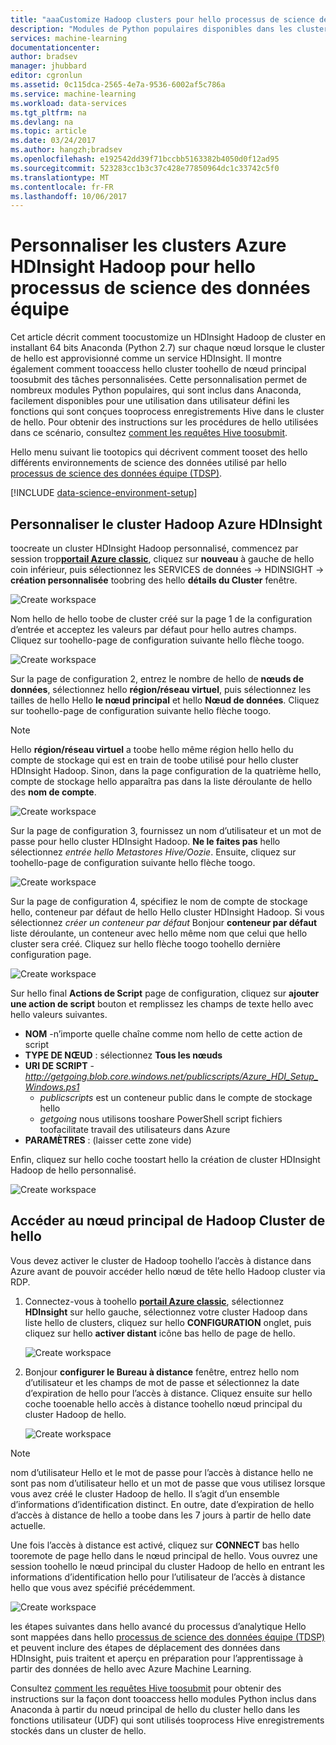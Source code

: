 ```yaml
---
title: "aaaCustomize Hadoop clusters pour hello processus de science des données équipe | Documents Microsoft"
description: "Modules de Python populaires disponibles dans les clusters Hadoop Azure HDInsight personnalisés."
services: machine-learning
documentationcenter: 
author: bradsev
manager: jhubbard
editor: cgronlun
ms.assetid: 0c115dca-2565-4e7a-9536-6002af5c786a
ms.service: machine-learning
ms.workload: data-services
ms.tgt_pltfrm: na
ms.devlang: na
ms.topic: article
ms.date: 03/24/2017
ms.author: hangzh;bradsev
ms.openlocfilehash: e192542dd39f71bccbb5163382b4050d0f12ad95
ms.sourcegitcommit: 523283cc1b3c37c428e77850964dc1c33742c5f0
ms.translationtype: MT
ms.contentlocale: fr-FR
ms.lasthandoff: 10/06/2017
---
```

# <a name="customize-azure-hdinsight-hadoop-clusters-for-hello-team-data-science-process"></a>Personnaliser les clusters Azure HDInsight Hadoop pour hello processus de science des données équipe
Cet article décrit comment toocustomize un HDInsight Hadoop de cluster en installant 64 bits Anaconda (Python 2.7) sur chaque nœud lorsque le cluster de hello est approvisionné comme un service HDInsight. Il montre également comment tooaccess hello cluster toohello de nœud principal toosubmit des tâches personnalisées. Cette personnalisation permet de nombreux modules Python populaires, qui sont inclus dans Anaconda, facilement disponibles pour une utilisation dans utilisateur défini les fonctions qui sont conçues tooprocess enregistrements Hive dans le cluster de hello. Pour obtenir des instructions sur les procédures de hello utilisées dans ce scénario, consultez [comment les requêtes Hive toosubmit](machine-learning-data-science-move-hive-tables.md#submit).

Hello menu suivant lie tootopics qui décrivent comment tooset des hello différents environnements de science des données utilisé par hello [processus de science des données équipe (TDSP)](data-science-process-overview.md).

[!INCLUDE [data-science-environment-setup](../../includes/cap-setup-environments.md)]

## <a name="customize"></a>Personnaliser le cluster Hadoop Azure HDInsight
toocreate un cluster HDInsight Hadoop personnalisé, commencez par session trop[**portail Azure classic**](https://manage.windowsazure.com/), cliquez sur **nouveau** à gauche de hello coin inférieur, puis sélectionnez les SERVICES de données -> HDINSIGHT -> **création personnalisée** toobring des hello **détails du Cluster** fenêtre. 

![Create workspace](./media/machine-learning-data-science-customize-hadoop-cluster/customize-cluster-img1.png)

Nom hello de hello toobe de cluster créé sur la page 1 de la configuration d’entrée et acceptez les valeurs par défaut pour hello autres champs. Cliquez sur toohello-page de configuration suivante hello flèche toogo. 

![Create workspace](./media/machine-learning-data-science-customize-hadoop-cluster/customize-cluster-img1.png)

Sur la page de configuration 2, entrez le nombre de hello de **nœuds de données**, sélectionnez hello **région/réseau virtuel**, puis sélectionnez les tailles de hello Hello **le nœud principal** et hello **Nœud de données**. Cliquez sur toohello-page de configuration suivante hello flèche toogo.

> [!NOTE]
> Hello **région/réseau virtuel** a toobe hello même région hello hello du compte de stockage qui est en train de toobe utilisé pour hello cluster HDInsight Hadoop. Sinon, dans la page configuration de la quatrième hello, compte de stockage hello apparaîtra pas dans la liste déroulante de hello des **nom de compte**.
> 
> 

![Create workspace](./media/machine-learning-data-science-customize-hadoop-cluster/customize-cluster-img3.png)

Sur la page de configuration 3, fournissez un nom d’utilisateur et un mot de passe pour hello cluster HDInsight Hadoop. **Ne le faites pas** hello sélectionnez *entrée hello Metastores Hive/Oozie*. Ensuite, cliquez sur toohello-page de configuration suivante hello flèche toogo. 

![Create workspace](./media/machine-learning-data-science-customize-hadoop-cluster/customize-cluster-img4.png)

Sur la page de configuration 4, spécifiez le nom de compte de stockage hello, conteneur par défaut de hello Hello cluster HDInsight Hadoop. Si vous sélectionnez *créer un conteneur par défaut* Bonjour **conteneur par défaut** liste déroulante, un conteneur avec hello même nom que celui que hello cluster sera créé. Cliquez sur hello flèche toogo toohello dernière configuration page.

![Create workspace](./media/machine-learning-data-science-customize-hadoop-cluster/customize-cluster-img5.png)

Sur hello final **Actions de Script** page de configuration, cliquez sur **ajouter une action de script** bouton et remplissez les champs de texte hello avec hello valeurs suivantes.

* **NOM** -n’importe quelle chaîne comme nom hello de cette action de script
* **TYPE DE NŒUD** : sélectionnez **Tous les nœuds**
* **URI DE SCRIPT** - *http://getgoing.blob.core.windows.net/publicscripts/Azure_HDI_Setup_Windows.ps1* 
  * *publicscripts* est un conteneur public dans le compte de stockage hello 
  * *getgoing* nous utilisons tooshare PowerShell script fichiers toofacilitate travail des utilisateurs dans Azure
* **PARAMÈTRES** : (laisser cette zone vide)

Enfin, cliquez sur hello coche toostart hello la création de cluster HDInsight Hadoop de hello personnalisé. 

![Create workspace](./media/machine-learning-data-science-customize-hadoop-cluster/script-actions.png)

## <a name="headnode"></a>Accéder au nœud principal de Hadoop Cluster de hello
Vous devez activer le cluster de Hadoop toohello l’accès à distance dans Azure avant de pouvoir accéder hello nœud de tête hello Hadoop cluster via RDP. 

1. Connectez-vous à toohello [ **portail Azure classic**](https://manage.windowsazure.com/), sélectionnez **HDInsight** sur hello gauche, sélectionnez votre cluster Hadoop dans liste hello de clusters, cliquez sur hello  **CONFIGURATION** onglet, puis cliquez sur hello **activer distant** icône bas hello de page de hello.
   
    ![Create workspace](./media/machine-learning-data-science-customize-hadoop-cluster/enable-remote-access-1.png)
2. Bonjour **configurer le Bureau à distance** fenêtre, entrez hello nom d’utilisateur et les champs de mot de passe et sélectionnez la date d’expiration de hello pour l’accès à distance. Cliquez ensuite sur hello coche tooenable hello accès à distance toohello nœud principal du cluster Hadoop de hello.
   
    ![Create workspace](./media/machine-learning-data-science-customize-hadoop-cluster/enable-remote-access-2.png)

> [!NOTE]
> nom d’utilisateur Hello et le mot de passe pour l’accès à distance hello ne sont pas nom d’utilisateur hello et un mot de passe que vous utilisez lorsque vous avez créé le cluster Hadoop de hello. Il s’agit d’un ensemble d’informations d’identification distinct. En outre, date d’expiration de hello d’accès à distance de hello a toobe dans les 7 jours à partir de hello date actuelle.
> 
> 

Une fois l’accès à distance est activé, cliquez sur **CONNECT** bas hello tooremote de page hello dans le nœud principal de hello. Vous ouvrez une session toohello le nœud principal du cluster Hadoop de hello en entrant les informations d’identification hello pour l’utilisateur de l’accès à distance hello que vous avez spécifié précédemment.

![Create workspace](./media/machine-learning-data-science-customize-hadoop-cluster/enable-remote-access-3.png)

les étapes suivantes dans hello avancé du processus d’analytique Hello sont mappées dans hello [processus de science des données équipe (TDSP)](https://azure.microsoft.com/documentation/learning-paths/cortana-analytics-process/) et peuvent inclure des étapes de déplacement des données dans HDInsight, puis traitent et aperçu en préparation pour l’apprentissage à partir des données de hello avec Azure Machine Learning.

Consultez [comment les requêtes Hive toosubmit](machine-learning-data-science-move-hive-tables.md#submit) pour obtenir des instructions sur la façon dont tooaccess hello modules Python inclus dans Anaconda à partir du nœud principal de hello du cluster hello dans les fonctions utilisateur (UDF) qui sont utilisés tooprocess Hive enregistrements stockés dans un cluster de hello.

